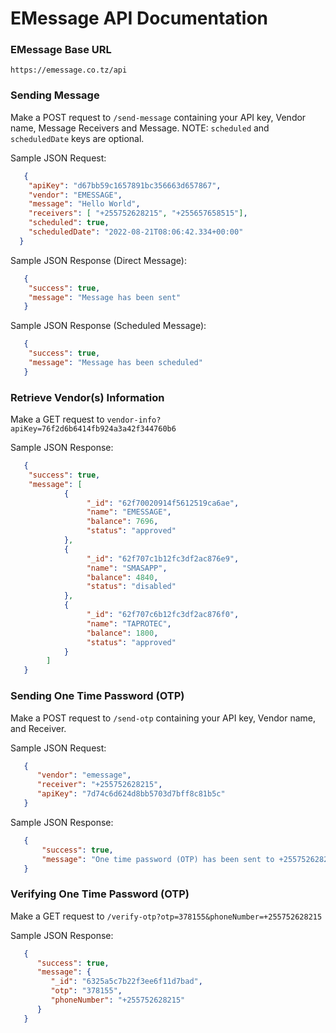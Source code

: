 # EMessage API Documentation

### EMessage Base URL 
`https://emessage.co.tz/api`

### Sending Message

Make a POST request to `/send-message` containing your API key, Vendor name, Message Receivers and Message. 
NOTE: `scheduled` and `scheduledDate` keys are optional.

Sample JSON Request:
```JSON 
   {
   	"apiKey": "d67bb59c1657891bc356663d657867",
	"vendor": "EMESSAGE", 
	"message": "Hello World",
	"receivers": [ "+255752628215", "+255657658515"],
	"scheduled": true,
	"scheduledDate": "2022-08-21T08:06:42.334+00:00"
  }
```
Sample JSON Response (Direct Message): 
```json
   {
	"success": true,
	"message": "Message has been sent"
   }
```

Sample JSON Response (Scheduled Message):
```json
   {
	"success": true,
	"message": "Message has been scheduled"
   }
```

### Retrieve Vendor(s) Information 

Make a GET request to `vendor-info?apiKey=76f2d6b6414fb924a3a42f344760b6`

Sample JSON Response: 
```json
   {
	"success": true,
	"message": [
			{
			     "_id": "62f70020914f5612519ca6ae",
			     "name": "EMESSAGE",
			     "balance": 7696,
			     "status": "approved"
			},
			{
			     "_id": "62f707c1b12fc3df2ac876e9",
			     "name": "SMASAPP",
			     "balance": 4840,
			     "status": "disabled"
			},
			{
			     "_id": "62f707c6b12fc3df2ac876f0",
			     "name": "TAPROTEC",
			     "balance": 1800,
			     "status": "approved"
			}
		]
   }
```

### Sending One Time Password (OTP) 
Make a POST request to `/send-otp` containing your API key, Vendor name, and Receiver.

Sample JSON Request: 
```json
   {
      "vendor": "emessage",
      "receiver": "+255752628215",
      "apiKey": "7d74c6d624d8bb5703d7bff8c81b5c"
   }
```

Sample JSON Response: 
```json
   {
	   "success": true,
	   "message": "One time password (OTP) has been sent to +255752628215"
   }
```

### Verifying  One Time Password (OTP)

Make a GET request to `/verify-otp?otp=378155&phoneNumber=+255752628215`

Sample JSON Response: 
```json
   {
      "success": true,
      "message": {
         "_id": "6325a5c7b22f3ee6f11d7bad",
         "otp": "378155",
         "phoneNumber": "+255752628215"
      }
   }
```
